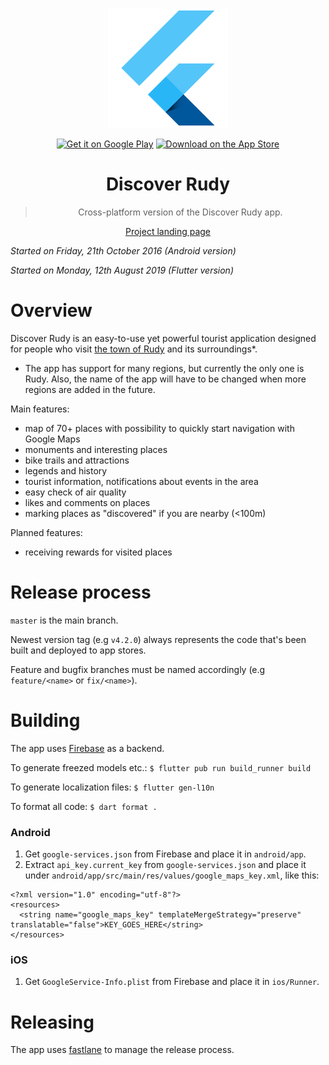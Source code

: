<div align="center">

![App logo][app-logo]

[![Get it on Google Play][google-play-badge]][google-play-link]
[![Download on the App Store][app-store-badge]][app-store-link]

# Discover Rudy

> Cross-platform version of the Discover Rudy app.

[Project landing page](https://otwartaturystyka.pl)

</div>

_Started on Friday, 21th October 2016 (Android version)_

_Started on Monday, 12th August 2019 (Flutter version)_

# Overview

Discover Rudy is an easy-to-use yet powerful tourist application designed for
people who visit [the town of
Rudy](https://en.wikipedia.org/wiki/Rudy,_Silesian_Voivodeship) and its
surroundings\*.

- The app has support for many regions, but currently the only one is Rudy.
  Also, the name of the app will have to be changed when more regions are added
  in the future.

Main features:

- map of 70+ places with possibility to quickly start navigation with Google
  Maps
- monuments and interesting places
- bike trails and attractions
- legends and history
- tourist information, notifications about events in the area
- easy check of air quality
- likes and comments on places
- marking places as "discovered" if you are nearby (<100m)

Planned features:

- receiving rewards for visited places

# Release process

`master` is the main branch.

Newest version tag (e.g `v4.2.0`) always represents the code that's been built
and deployed to app stores.

Feature and bugfix branches must be named accordingly (e.g `feature/<name>` or
`fix/<name>`).

# Building

The app uses [Firebase](https://firebase.google.com) as a backend.

To generate freezed models etc.: `$ flutter pub run build_runner build`

To generate localization files: `$ flutter gen-l10n`

To format all code: `$ dart format .`

### Android

1. Get `google-services.json` from Firebase and place it in `android/app`.
2. Extract `api_key.current_key` from `google-services.json` and place it under
   `android/app/src/main/res/values/google_maps_key.xml`, like this:

```
<?xml version="1.0" encoding="utf-8"?>
<resources>
  <string name="google_maps_key" templateMergeStrategy="preserve" translatable="false">KEY_GOES_HERE</string>
</resources>
```

### iOS

1. Get `GoogleService-Info.plist` from Firebase and place it in `ios/Runner`.

# Releasing

The app uses [fastlane](https://fastlane.tools) to manage the release process.

[app-logo]: android/app/src/main/res/mipmap-xxxhdpi/ic_launcher.png
[google-play-badge]: art/google-play-badge.png
[google-play-link]: https://play.google.com/store/apps/details?id=pl.baftek.discoverrudy
[app-store-badge]: art/app-store-badge.png
[app-store-link]: https://apps.apple.com/app/id1528404703
